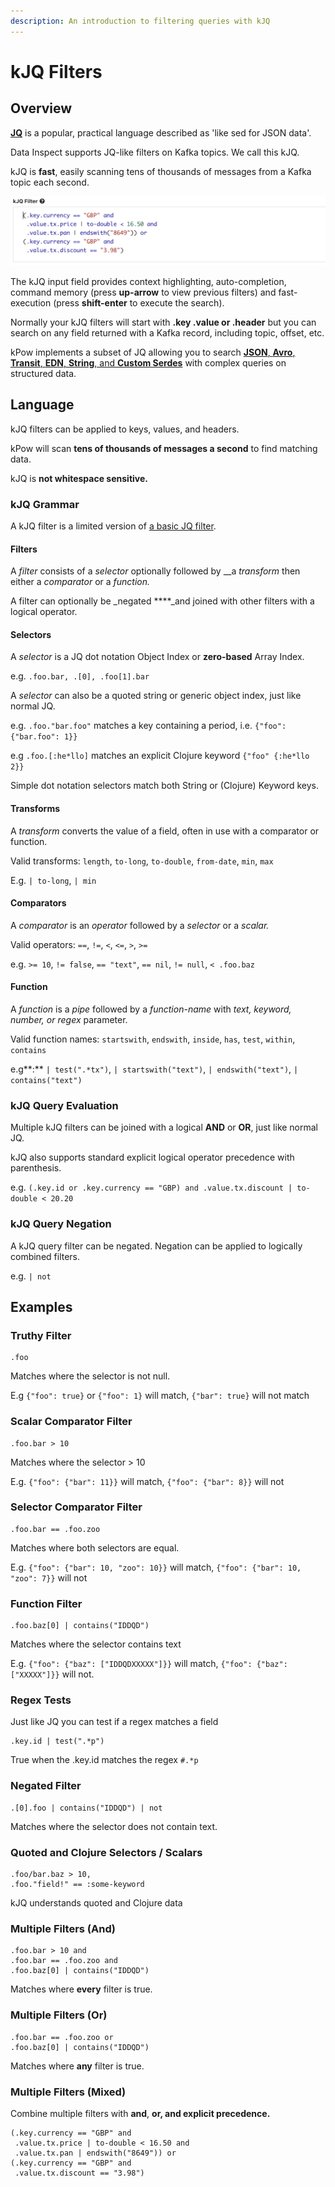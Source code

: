 ```yaml
---
description: An introduction to filtering queries with kJQ
---
```


# kJQ Filters

## Overview

[**JQ**](https://stedolan.github.io/jq/) is a popular, practical language described as 'like sed for JSON data'. 

Data Inspect supports JQ-like filters on Kafka topics. We call this kJQ.

kJQ is **fast**, easily scanning tens of thousands of messages from a Kafka topic each second.

![Sample KJQ Query](../../.gitbook/assets/kjq.png)

The kJQ input field provides context highlighting, auto-completion, command memory \(press **up-arrow** to view previous filters\) and fast-execution \(press **shift-enter** to execute the search\).

Normally your kJQ filters will start with **.key .value or .header** but you can search on any field returned with a Kafka record, including topic, offset, etc.

kPow implements a subset of JQ allowing you to search [**JSON**, **Avro**, **Transit**, **EDN**, **String**, and **Custom Serdes**](serdes.md) with complex queries on structured data.

## Language

kJQ filters can be applied to keys, values, and headers. 

kPow will scan **tens of thousands of messages a second** to find matching data.

kJQ is **not whitespace sensitive.**

### kJQ Grammar

A kJQ filter is a limited version of [a basic JQ filter](https://stedolan.github.io/jq/manual/v1.4/#Basicfilters).

#### Filters

A _filter_ consists of a _selector_ optionally followed by __a _transform_ then either a _comparator_ or a _function._

A filter can optionally be _negated ****_and joined with other filters with a logical operator.

#### Selectors

A _selector_ is a JQ dot notation Object Index or **zero-based** Array Index.

e.g. `.foo.bar, .[0], .foo[1].bar`

A _selector_ can also be a quoted string or generic object index, just like normal JQ.

e.g. `.foo."bar.foo"`  matches a key containing a period, i.e. `{"foo": {"bar.foo": 1}}`

e.g `.foo.[:he*llo]` matches an explicit Clojure keyword `{"foo" {:he*llo 2}}`

Simple dot notation selectors match both String or \(Clojure\) Keyword keys.

#### Transforms

A _transform_ converts the value of a field, often in use with a comparator or function.

Valid transforms: `length`, `to-long`, `to-double`, `from-date`, `min`, `max`

E.g. `| to-long`, `| min`

#### Comparators

A _comparator_ is an _operator_ followed by a _selector_ or a _scalar._

Valid operators: `==`, `!=`, `<`, `<=`, `>`, `>=`

e.g. `>= 10`, `!= false`, `== "text"`, `== nil`, `!= null`, `< .foo.baz`

#### Function

A _function_ is a _pipe_ followed by a _function-name_ with _text, keyword, number, or regex_ parameter.

Valid function names: `startswith`, `endswith`, `inside`, `has`, `test`, `within`, `contains`

e.g**:** `| test(".*tx")`, `| startswith("text")`, `| endswith("text")`, `| contains("text")`

### kJQ Query Evaluation

Multiple kJQ filters can be joined with a logical **AND** or **OR**, just like normal JQ.

kJQ also supports standard explicit logical operator precedence with parenthesis.

e.g. `(.key.id or .key.currency == "GBP) and .value.tx.discount | to-double < 20.20`

### kJQ Query Negation

A kJQ query filter can be negated. Negation can be applied to logically combined filters.

e.g. `| not`

## Examples

### Truthy Filter

```text
.foo
```

Matches where the selector is not null.

E.g `{"foo": true}` or `{"foo": 1}` will match, `{"bar": true}` will not match

###  Scalar Comparator Filter

```text
.foo.bar > 10
```

Matches where the selector &gt; 10 

E.g. `{"foo": {"bar": 11}}` will match, `{"foo": {"bar": 8}}` will not

### Selector Comparator Filter

```text
.foo.bar == .foo.zoo
```

Matches where both selectors are equal.

E.g. `{"foo": {"bar": 10, "zoo": 10}}` will match, `{"foo": {"bar": 10, "zoo": 7}}` will not

### Function Filter

```text
.foo.baz[0] | contains("IDDQD")
```

Matches where the selector contains text

E.g. `{"foo": {"baz": ["IDDQDXXXXX"]}}` will match, `{"foo": {"baz": ["XXXXX"]}}` will not.

### Regex Tests

Just like JQ you can test if a regex matches a field

```text
.key.id | test(".*p")
```

True when the .key.id matches the regex `#.*p`

### Negated Filter

```text
.[0].foo | contains("IDDQD") | not
```

Matches where the selector does not contain text.

### Quoted and Clojure Selectors / Scalars

```text
.foo/bar.baz > 10,
.foo."field!" == :some-keyword
```

kJQ understands quoted and Clojure data

### Multiple Filters \(And\)

```text
.foo.bar > 10 and
.foo.bar == .foo.zoo and
.foo.baz[0] | contains("IDDQD")
```

Matches where **every** filter is true.

### Multiple Filters \(Or\)

```text
.foo.bar == .foo.zoo or
.foo.baz[0] | contains("IDDQD")
```

Matches where **any** filter is true.

### Multiple Filters \(Mixed\)

Combine multiple filters with **and**, **or, and explicit precedence.**

```text
(.key.currency == "GBP" and
 .value.tx.price | to-double < 16.50 and
 .value.tx.pan | endswith("8649")) or 
(.key.currency == "GBP" and 
 .value.tx.discount == "3.98")
```

